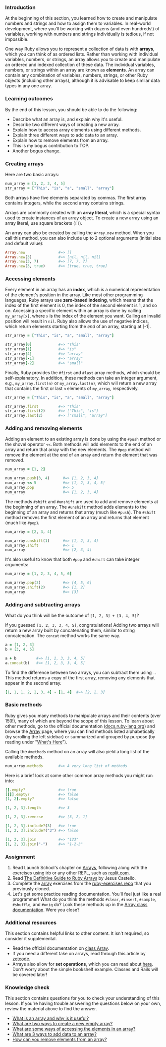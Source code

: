 ### Introduction
At the beginning of this section, you learned how to create and manipulate numbers and strings and how to assign them to variables. In real-world development, where you'll be working with dozens (and even hundreds!) of variables, working with numbers and strings individually is tedious, if not impossible.

One way Ruby allows you to represent a collection of data is with **arrays**, which you can think of as ordered lists. Rather than working with individual variables, numbers, or strings, an array allows you to create and manipulate an ordered and indexed collection of these data. The individual variables, numbers, or strings within an array are known as **elements**. An array can contain any combination of variables, numbers, strings, or other Ruby objects (including other arrays), although it is advisable to keep similar data types in any one array.

### Learning outcomes
By the end of this lesson, you should be able to do the following:

 - Describe what an array is, and explain why it's useful.
 - Describe two different ways of creating a new array.
 - Explain how to access array elements using different methods.
 - Explain three different ways to add data to an array.
 - Explain how to remove elements from an array.
 - This is my bogus contribution to TOP.
 - Another bogus change.

### Creating arrays
Here are two basic arrays:

```ruby
num_array = [1, 2, 3, 4, 5]
str_array = ["This", "is", "a", "small", "array"]
```

Both arrays have five elements separated by commas. The first array contains integers, while the second array contains strings. 

Arrays are commonly created with an **array literal**, which is a special syntax used to create instances of an array object. To create a new array using an array literal, use square brackets (`[]`).

An array can also be created by calling the `Array.new` method. When you call this method, you can also include up to 2 optional arguments (initial size and default value):

```ruby
Array.new               #=> []
Array.new(3)            #=> [nil, nil, nil]
Array.new(3, 7)         #=> [7, 7, 7]
Array.new(3, true)      #=> [true, true, true]
```

### Accessing elements
Every element in an array has an **index**, which is a numerical representation of the element's position in the array. Like most other programming languages, Ruby arrays use **zero-based indexing**, which means that the index of the first element is 0, the index of the second element is 1, and so on. Accessing a specific element within an array is done by calling `my_array[x]`, where `x` is the index of the element you want. Calling an invalid position will result in `nil`. Ruby also allows the use of negative indices, which return elements starting from the *end* of an array, starting at [-1].

```ruby
str_array = ["This", "is", "a", "small", "array"]

str_array[0]            #=> "This"
str_array[1]            #=> "is"
str_array[4]            #=> "array"
str_array[-1]           #=> "array"
str_array[-2]           #=> "small"
```

Finally, Ruby provides the `#first` and `#last` array methods, which should be self-explanatory. In addition, these methods can take an integer argument, e.g., `my_array.first(n)` or `my_array.last(n)`, which will return a new array that contains the first or last `n` elements of `my_array`, respectively.

```ruby
str_array = ["This", "is", "a", "small", "array"]

str_array.first         #=> "This"
str_array.first(2)      #=> ["This", "is"]
str_array.last(2)       #=> ["small", "array"]
```

### Adding and removing elements
Adding an element to an existing array is done by using the `#push` method or the shovel operator `<<`. Both methods will add elements to the end of an array and return that array with the new elements. The `#pop` method will remove the element at the end of an array and return the element that was removed.

```ruby
num_array = [1, 2]

num_array.push(3, 4)      #=> [1, 2, 3, 4]
num_array << 5            #=> [1, 2, 3, 4, 5]
num_array.pop             #=> 5
num_array                 #=> [1, 2, 3, 4]
```

The methods `#shift` and `#unshift` are used to add and remove elements at the beginning of an array. The `#unshift` method adds elements to the beginning of an array and returns that array (much like `#push`). The `#shift` method removes the first element of an array and returns that element (much like `#pop`).

```ruby
num_array = [2, 3, 4]

num_array.unshift(1)      #=> [1, 2, 3, 4]
num_array.shift           #=> 1
num_array                 #=> [2, 3, 4]
```

It's also useful to know that both `#pop` and `#shift` can take integer arguments:

```ruby
num_array = [1, 2, 3, 4, 5, 6]

num_array.pop(3)          #=> [4, 5, 6]
num_array.shift(2)        #=> [1, 2]
num_array                 #=> [3]
```

### Adding and subtracting arrays
What do you think will be the outcome of `[1, 2, 3] + [3, 4, 5]`?

If you guessed `[1, 2, 3, 3, 4, 5]`, congratulations! Adding two arrays will return a new array built by concatenating them, similar to string concatenation. The `concat` method works the same way.

```ruby
a = [1, 2, 3]
b = [3, 4, 5]

a + b         #=> [1, 2, 3, 3, 4, 5]
a.concat(b)   #=> [1, 2, 3, 3, 4, 5]
```

To find the difference between two arrays, you can subtract them using `-`. This method returns a copy of the first array, removing any elements that appear in the second array.

```ruby
[1, 1, 1, 2, 2, 3, 4] - [1, 4]  #=> [2, 2, 3]
```

### Basic methods
Ruby gives you many methods to manipulate arrays and their contents (over 150!), many of which are beyond the scope of this lesson. To learn about other methods, go to the official documentation ([docs.ruby-lang.org](https://docs.ruby-lang.org/en/3.2/)) and browse the [Array](https://docs.ruby-lang.org/en/3.2/Array.html) page, where you can find methods listed alphabetically (by scrolling the left sidebar) or summarized and grouped by purpose (by reading under "[What's Here](https://docs.ruby-lang.org/en/3.2/Array.html#class-Array-label-What-27s+Here)").

Calling the `#methods` method on an array will also yield a long list of the available methods.

```ruby
num_array.methods       #=> A very long list of methods
```

Here is a brief look at some other common array methods you might run into:

```ruby
[].empty?               #=> true
[[]].empty?             #=> false
[1, 2].empty?           #=> false

[1, 2, 3].length        #=> 3

[1, 2, 3].reverse       #=> [3, 2, 1]

[1, 2, 3].include?(3)   #=> true
[1, 2, 3].include?("3") #=> false

[1, 2, 3].join          #=> "123"
[1, 2, 3].join("-")     #=> "1-2-3"
```

### Assignment
<div class="lesson-content__panel" markdown="1">

1. Read Launch School's chapter on [Arrays](https://launchschool.com/books/ruby/read/arrays), following along with the exercises using irb or any other REPL, such as [replit.com](https://replit.com/languages/ruby).
2. Read [The Definitive Guide to Ruby Arrays](https://www.rubyguides.com/2015/05/ruby-arrays/) by Jesus Castello.
3. Complete the [array](https://github.com/TheOdinProject/ruby-exercises/tree/main/ruby_basics) exercises from the [ruby-exercises repo](https://github.com/TheOdinProject/ruby-exercises) that you previously cloned.
4. Let's get some practice reading documentation. You'll feel just like a real programmer! What do you think the methods `#clear`, `#insert`, `#sample`, `#shuffle`, and `#uniq` do? Look these methods up in the [Array class documentation](https://docs.ruby-lang.org/en/3.2/Array.html). Were you close?
</div>

### Additional resources
This section contains helpful links to other content. It isn't required, so consider it supplemental.

* Read the official documentation on [class Array](https://docs.ruby-lang.org/en/3.2/Array.html).
* If you need a different take on arrays, read through this article by [zetcode](http://zetcode.com/lang/rubytutorial/arrays/).
* Arrays also allow for **set operations**, which you can read about [here](https://www.endpointdev.com/blog/2011/06/using-set-operators-with-ruby-arrays/). Don't worry about the simple bookshelf example. Classes and Rails will be covered later!

### Knowledge check
This section contains questions for you to check your understanding of this lesson. If you're having trouble answering the questions below on your own, review the material above to find the answer.

 * <a class='knowledge-check-link' href='#introduction'>What is an array and why is it useful?</a>
 * <a class='knowledge-check-link' href='#creating-arrays'>What are two ways to create a new empty array?</a>
 * <a class='knowledge-check-link' href='#accessing-elements'>What are some ways of accessing the elements in an array?</a>
 * <a class='knowledge-check-link' href='#adding-and-removing-elements'>What are 3 ways to add data to an array?</a>
 * <a class='knowledge-check-link' href='#adding-and-removing-elements'>How can you remove elements from an array?</a>
